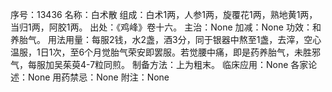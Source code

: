序号：13436
名称：白术散
组成：白术1两，人参1两，旋覆花1两，熟地黄1两，当归1两，阿胶1两。
出处：《鸡峰》卷十六。
主治：None
加减：None
功效：和养胎气。
用法用量：每服2钱，水2盏，酒3分，同于银器中熬至1盏，去滓，空心温服，1日1次，至6个月觉胎气荣安即罢服。若觉腰中痛，即是药养胎气，未胜邪气，每服加吴茱萸4-7粒同煎。
制备方法：上为粗末。
临床应用：None
各家论述：None
用药禁忌：None
附注：None
